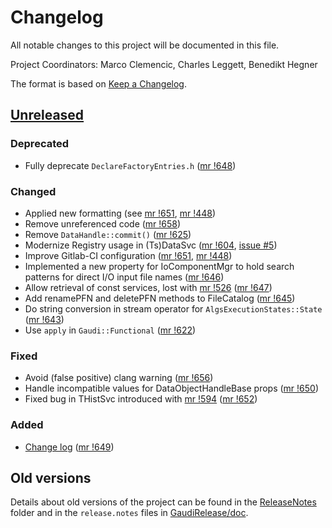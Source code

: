 # Changelog
All notable changes to this project will be documented in this file.

Project Coordinators: Marco Clemencic, Charles Leggett, Benedikt Hegner

The format is based on [Keep a Changelog](http://keepachangelog.com/en/1.0.0/).

## [Unreleased][]
### Deprecated
- Fully deprecate `DeclareFactoryEntries.h` ([mr !648][])

### Changed
- Applied new formatting (see [mr !651][], [mr !448][])
- Remove unreferenced code ([mr !658][])
- Remove `DataHandle::commit()` ([mr !625][])
- Modernize Registry usage in (Ts)DataSvc ([mr !604][], [issue #5][])
- Improve Gitlab-CI configuration ([mr !651][], [mr !448][])
- Implemented a new property for IoComponentMgr to hold search patterns for
  direct I/O input file names ([mr !646][])
- Allow retrieval of const services, lost with [mr !526][] ([mr !647][])
- Add renamePFN and deletePFN methods to FileCatalog ([mr !645][])
- Do string conversion in stream operator for `AlgsExecutionStates::State`
  ([mr !643][])
- Use `apply` in `Gaudi::Functional` ([mr !622][])

### Fixed
- Avoid (false positive) clang warning ([mr !656][])
- Handle incompatible values for DataObjectHandleBase props ([mr !650][])
- Fixed bug in THistSvc introduced with [mr !594][] ([mr !652][])

### Added
- [Change log](CHANGELOG.md) ([mr !649][])

## Old versions
Details about old versions of the project can be found in the
[ReleaseNotes](ReleaseNotes) folder and in the `release.notes` files in
[GaudiRelease/doc](GaudiRelease/doc).

[mr !658]: https://gitlab.cern.ch/gaudi/Gaudi/merge_requests/658
[mr !656]: https://gitlab.cern.ch/gaudi/Gaudi/merge_requests/656
[mr !652]: https://gitlab.cern.ch/gaudi/Gaudi/merge_requests/652
[mr !651]: https://gitlab.cern.ch/gaudi/Gaudi/merge_requests/651
[mr !650]: https://gitlab.cern.ch/gaudi/Gaudi/merge_requests/650
[mr !649]: https://gitlab.cern.ch/gaudi/Gaudi/merge_requests/649
[mr !648]: https://gitlab.cern.ch/gaudi/Gaudi/merge_requests/648
[mr !647]: https://gitlab.cern.ch/gaudi/Gaudi/merge_requests/647
[mr !646]: https://gitlab.cern.ch/gaudi/Gaudi/merge_requests/646
[mr !645]: https://gitlab.cern.ch/gaudi/Gaudi/merge_requests/645
[mr !643]: https://gitlab.cern.ch/gaudi/Gaudi/merge_requests/643
[mr !625]: https://gitlab.cern.ch/gaudi/Gaudi/merge_requests/625
[mr !622]: https://gitlab.cern.ch/gaudi/Gaudi/merge_requests/622
[mr !604]: https://gitlab.cern.ch/gaudi/Gaudi/merge_requests/604
[mr !594]: https://gitlab.cern.ch/gaudi/Gaudi/merge_requests/594
[mr !526]: https://gitlab.cern.ch/gaudi/Gaudi/merge_requests/526
[mr !448]: https://gitlab.cern.ch/gaudi/Gaudi/merge_requests/448

[issue #5]: https://gitlab.cern.ch/gaudi/Gaudi/issues/5

[Unreleased]: https://gitlab.cern.ch/gaudi/Gaudi/compare/v30r2...master
